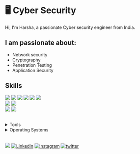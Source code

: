 # 🖥 Cyber Security

Hi, I'm Harsha, a passionate Cyber security engineer from India.

## I am passionate about:

- Network security
- Cryptography
- Penetration Testing
- Application Security
## Skills

<img src="https://img.shields.io/badge/PHP-ff7851" /> <img src="https://img.shields.io/badge/HTML-44b2fb" /> <img src="https://img.shields.io/badge/CSS3 -ffc742" /> 
<img src="https://img.shields.io/badge/Javascript -563d7c" />
<img src="https://img.shields.io/badge/Python -41b883" />
<img src="https://img.shields.io/badge/Networking -FF0000" />  
<img src="https://img.shields.io/badge/Linux -1cc4b4" />
<img src="https://img.shields.io/badge/Scripting -FF0000" />  
<img src="https://img.shields.io/badge/mySQL -ff7b19" /> <img src="https://img.shields.io/badge/unix -30a8fe" />

</br>
<details>
	<summary>Tools</summary>
	<ul>
    	<li>Kali Linux</li>
		<li>Burp suite</li>
		<li>Nmap</li>
		<li>Wireshark</li>
    </ul>

</details>

<details>
	<summary>Operating Systems</summary>
	<ul>
		<li>Windows</li>
        <li>Linux</li>
	</ul>
</details>
</br>
</br>
<a href="https://harsha-ambati.github.io/Harsha/"><img src="https://img.shields.io/badge/MY-portfolio"/></a>
<a href="https://www.linkedin.com/in/harsha-ambati/"><img src="https://img.shields.io/badge/LinkedIn-%230077B5.svg?&style=flat-square&logo=linkedin&logoColor=white" alt="LinkedIn"></a>
<a href="https://www.instagram.com/harsha.ambati/"><img src="https://img.shields.io/badge/Instagram-%23E4405F.svg?&style=flat-square&logo=instagram&logoColor=white" alt="Instagram"></a>
<a href="https://twitter.com/harsha0x01"><img src="https://img.shields.io/badge/Twitter-%231877F2.svg?&style=flat-square&logo=twitter&logoColor=white" alt="twitter"></a>

